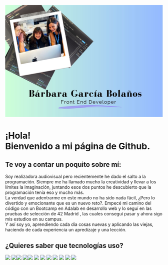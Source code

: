 
![Cabecera Bárbara García Bolaños](https://github.com/BarbaraGB1/BarbaraGB1/blob/main/B%C3%A1rbara%20Garc%C3%ADa%20Bola%C3%B1os.jpg)

<p align="center"><h1>¡Hola!<br>
Bienvenido a mi página de Github.</h1>
</p>

<p> <h2> Te voy a contar un poquito sobre mí: </h2> </p>
<p> Soy realizadora audiovisual pero recientemente he dado el salto a la programación. Siempre me ha llamado mucho la creatividad y llevar a los límites la imaginación, juntando esos dos puntos he descubierto que la programación tenía eso y mucho más. <br>
La verdad que adentrarme en este mundo no ha sido nada fácil, ¿Pero lo divertido y emocionante que es un nuevo reto?. Empecé mi camino del código con un Bootcamp en Adalab en desarrollo web y lo seguí en las pruebas de selección de 42 Madrid , las cuales conseguí pasar y ahora sigo mis estudios en su campus. <br>
Y así soy yo, aprendiendo cada día cosas nuevas y aplicando las viejas, haciendo de cada experiencia un apredizaje y una lección.<p>

 
  <div>
  <p> <h2> ¿Quieres saber que tecnologías uso? </h2> </p>
<img src="https://img.shields.io/badge/HTML5-E34F26?style=for-the-badge&logo=html5&logoColor=white"/> <img src="https://img.shields.io/badge/CSS3-1572B6?style=for-the-badge&logo=css3&logoColor=white"/ ><img src="https://img.shields.io/badge/Sass-CC6699?style=for-the-badge&logo=sass&logoColor=white"/> <img src="https://img.shields.io/badge/JavaScript-F7DF1E?style=for-the-badge&logo=javascript&logoColor=black"/><img src="https://img.shields.io/badge/React-20232A?style=for-the-badge&logo=react&logoColor=61DAFB"/> <img src="https://img.shields.io/badge/Node.js-43853D?style=for-the-badge&logo=node.js&logoColor=white"/> <img src="https://img.shields.io/badge/Express.js-404D59?style=for-the-badge&logo=Express&logoColor=white"/> <img src="https://img.shields.io/badge/SQLite-07405E?style=for-the-badge&logo=sqlite&logoColor=white"/> <img src="https://img.shields.io/badge/C-3EB5FF?style=for-the-badge&logo=C&logoColor=white"/> <img src="https://img.shields.io/badge/Shell_Script-121011?style=for-the-badge&logo=gnu-bash&logoColor=white"/> <img src="https://img.shields.io/badge/TypeScript-007ACC?style=for-the-badge&logo=typescript&logoColor=white"/> <img src="https://img.shields.io/badge/Markdown-000000?style=for-the-badge&logo=markdown&logoColor=white"/>
  </div>
  
<!--
### Hi there 👋
**BarbaraGB1/BarbaraGB1** is a ✨ _special_ ✨ repository because its `README.md` (this file) appears on your GitHub profile.

Here are some ideas to get you started:

- 🔭 I’m currently working on ...
- 🌱 I’m currently learning ...
- 👯 I’m looking to collaborate on ...
- 🤔 I’m looking for help with ...
- 💬 Ask me about ...
- 📫 How to reach me: ...
- 😄 Pronouns: ...
- ⚡ Fun fact: ...
-->
